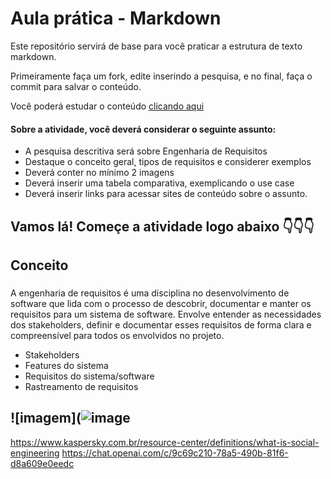# Aula prática - Markdown

Este repositório servirá de base para você praticar a estrutura de texto markdown. 

Primeiramente faça um fork, edite inserindo a pesquisa, e no final, faça o commit para salvar o conteúdo.

Você poderá estudar o conteúdo [clicando aqui](https://docs.pipz.com/central-de-ajuda/learning-center/guia-basico-de-markdown#open)

#### Sobre a atividade, você deverá considerar o seguinte assunto:

- A pesquisa descritiva será sobre Engenharia de Requisitos
- Destaque o conceito geral, tipos de requisitos e considerer exemplos
- Deverá conter no mínimo 2 imagens
- Deverá inserir uma tabela comparativa, exemplicando o use case
- Deverá inserir links para acessar sites de conteúdo sobre o assunto.


## Vamos lá! Começe a atividade logo abaixo 👇👇👇

## Conceito

### 
A engenharia de requisitos é uma disciplina no desenvolvimento de software que lida com o processo de descobrir, documentar e manter os requisitos para um sistema de software. Envolve entender as necessidades dos stakeholders, definir e documentar esses requisitos de forma clara e compreensível para todos os envolvidos no projeto.

* Stakeholders
* Features do sistema
* Requisitos do sistema/software
* Rastreamento de requisitos

## ![imagem](![image](https://github.com/nicouswth/aulaMarkdown/assets/164562570/5d61a513-5fa2-4e47-9faa-5ad8411c6991)



https://www.kaspersky.com.br/resource-center/definitions/what-is-social-engineering
https://chat.openai.com/c/9c69c210-78a5-490b-81f6-d8a609e0eedc
